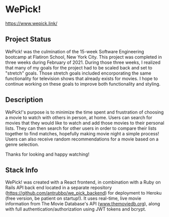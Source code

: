 # WePick!

https://www.wepick.link/

## Project Status

WePick! was the culmination of the 15-week Software Engineering bootcamp at Flatiron School, New York City. This project was completed in three weeks during February of 2021. During those three weeks, I realized that many of my goals for the project had to be scaled back and set to "stretch" goals. Those stretch goals included encorporating the same functionality for television shows that already exists for movies. I hope to continue working on these goals to improve both functionality and styling.

## Description

WePick!'s purpose is to minimize the time spent and frustration of choosing a movie to watch with others in person, at home. Users can search for movies that they would like to watch and add those movies to their personal lists. They can then search for other users in order to compare their lists together to find matches, hopefully making movie night a simple process! Users can also receive random recommendations for a movie based on a genre selection. 

Thanks for looking and happy watching!

## Stack Info

WePick! was created with a React frontend, in combination with a Ruby on Rails API back end located in a separate repository (https://github.com/antrubbo/we_pick_backend) for deployment to Heroku (free version, be patient on startup!). It uses real-time, live movie information from The Movie Database's API (www.themoviedb.org), along with full authentication/authorization using JWT tokens and bcrypt.




